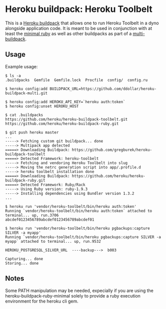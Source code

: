 Heroku buildpack: Heroku Toolbelt
=========================

This is a [Heroku buildpack](http://devcenter.heroku.com/articles/buildpacks) that
allows one to run Heroku Toolbelt in a dyno alongside application code.
It is meant to be used in conjunction with at least the
[minimal ruby](https://github.com/dpiddy/heroku-buildpack-ruby-minimal) as well
as other buildpacks as part of a
[multi-buildpack](https://github.com/ddollar/heroku-buildpack-multi).


Usage
-----

Example usage:

    $ ls -a
    .buildpacks  Gemfile  Gemfile.lock  Procfile  config/  config.ru

    $ heroku config:add BUILDPACK_URL=https://github.com/ddollar/heroku-buildpack-multi.git

    $ heroku config:add HEROKU_API_KEY=`heroku auth:token`
    $ heroku config:unset HEROKU_HOST

    $ cat .buildpacks
    https://github.com/heroku/heroku-buildpack-toolbelt.git
    https://github.com/heroku/heroku-buildpack-ruby.git

    $ git push heroku master
    ...
    -----> Fetching custom git buildpack... done
    -----> Multipack app detected
    =====> Downloading Buildpack: https://github.com/gregburek/heroku-buildpack-toolbelt
    =====> Detected Framework: heroku-toolbelt
    -----> Fetching and vendoring Heroku Toolbelt into slug
    -----> Moving the netrc generation script into app/.profile.d
    -----> heroku toolbelt installation done
    =====> Downloading Buildpack: https://github.com/heroku/heroku-buildpack-ruby.git
    =====> Detected Framework: Ruby/Rack
    -----> Using Ruby version: ruby-1.9.3
    -----> Installing dependencies using Bundler version 1.3.2
    ...

    $ heroku run 'vendor/heroku-toolbelt/bin/heroku auth:token'
    Running `vendor/heroku-toolbelt/bin/heroku auth:token` attached to terminal... up, run.3706
    abcdef0123456789abcdef0123456789abcdef01

    $ heroku run 'vendor/heroku-toolbelt/bin/heroku pgbackups:capture SILVER -a myapp'
    Running `vendor/heroku-toolbelt/bin/heroku pgbackups:capture SILVER -a myapp` attached to terminal... up, run.9532

    HEROKU_POSTGRESQL_SILVER_URL  ----backup--->  b003

    Capturing... done
    Storing... done


Notes
------

Some PATH manipulation may be needed, expecially if you are using the
heroku-buildpack-ruby-minimal solely to provide a ruby execution environment
for the heroku cli gem. 

